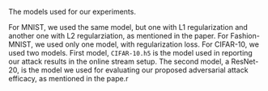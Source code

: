 The models used for our experiments.

For MNIST, we used the same model, but one with L1 regularization and another one with L2 regularziation, as mentioned in the paper.
For Fashion-MNIST, we used only one model, with regularization loss.
For CIFAR-10, we used two models. First model, ```CIFAR-10.h5``` is the model used in reporting our attack results in the online stream setup. The second model, a ResNet-20, 
is the model we used for evaluating our proposed adversarial attack efficacy, as mentioned in the pape.r
